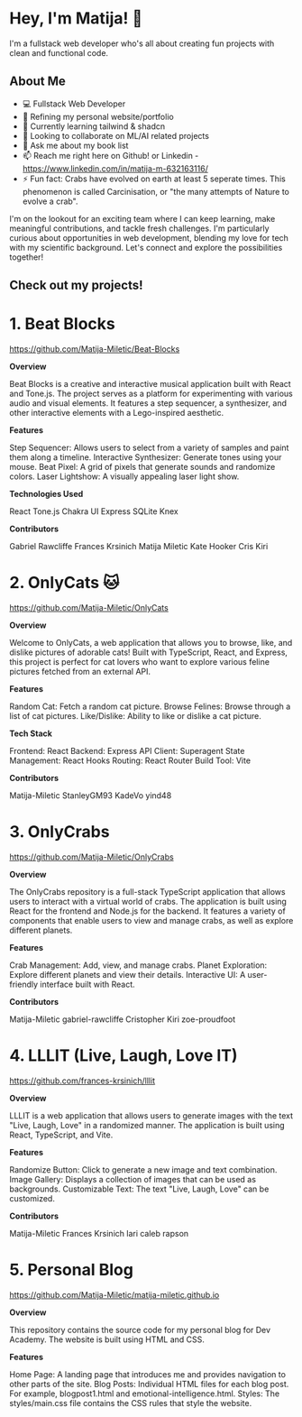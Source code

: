 # Hey, I'm Matija! 🌟  

I'm a fullstack web developer who's all about creating fun projects with clean and functional code.   


## About Me  

- 💻 Fullstack Web Developer
- 🔭 Refining my personal website/portfolio
- 🌱 Currently learning tailwind & shadcn
- 👯 Looking to collaborate on ML/AI related projects
- 💬 Ask me about my book list
- 📫 Reach me right here on Github! or Linkedin - https://www.linkedin.com/in/matija-m-632163116/
- ⚡ Fun fact: Crabs have evolved on earth at least 5 seperate times. This phenomenon is called Carcinisation, or "the many attempts of Nature to evolve a crab".

I'm on the lookout for an exciting team where I can keep learning, make meaningful contributions, and tackle fresh challenges. I'm particularly curious about opportunities in web development, blending my love for tech with my scientific background. Let's connect and explore the possibilities together!  
   

## Check out my projects!


# 1. Beat Blocks  
https://github.com/Matija-Miletic/Beat-Blocks

**Overview**

Beat Blocks is a creative and interactive musical application built with React and Tone.js. The project serves as a platform for experimenting with various audio and visual elements. It features a step sequencer, a synthesizer, and other interactive elements with a Lego-inspired aesthetic.

**Features**

Step Sequencer: Allows users to select from a variety of samples and paint them along a timeline.
Interactive Synthesizer: Generate tones using your mouse.
Beat Pixel: A grid of pixels that generate sounds and randomize colors.
Laser Lightshow: A visually appealing laser light show.

**Technologies Used**

React
Tone.js
Chakra UI
Express
SQLite
Knex

**Contributors**

Gabriel Rawcliffe
Frances Krsinich
Matija Miletic
Kate Hooker
Cris Kiri

# 2. OnlyCats 🐱  
https://github.com/Matija-Miletic/OnlyCats

**Overview**

Welcome to OnlyCats, a web application that allows you to browse, like, and dislike pictures of adorable cats! Built with TypeScript, React, and Express, this project is perfect for cat lovers who want to explore various feline pictures fetched from an external API.

**Features**

Random Cat: Fetch a random cat picture.
Browse Felines: Browse through a list of cat pictures.
Like/Dislike: Ability to like or dislike a cat picture.

**Tech Stack**

Frontend: React
Backend: Express
API Client: Superagent
State Management: React Hooks
Routing: React Router
Build Tool: Vite

**Contributors**

 Matija-Miletic
 StanleyGM93
 KadeVo
 yind48 

# 3. OnlyCrabs  
https://github.com/Matija-Miletic/OnlyCrabs

**Overview**

The OnlyCrabs repository is a full-stack TypeScript application that allows users to interact with a virtual world of crabs. The application is built using React for the frontend and Node.js for the backend. It features a variety of components that enable users to view and manage crabs, as well as explore different planets.

**Features**

Crab Management: Add, view, and manage crabs.
Planet Exploration: Explore different planets and view their details.
Interactive UI: A user-friendly interface built with React.

**Contributors**

 Matija-Miletic
 gabriel-rawcliffe
 Cristopher Kiri
 zoe-proudfoot

# 4. LLLIT (Live, Laugh, Love IT)  
https://github.com/frances-krsinich/lllit

**Overview**

LLLIT is a web application that allows users to generate images with the text "Live, Laugh, Love" in a randomized manner. The application is built using React, TypeScript, and Vite.

**Features**

Randomize Button: Click to generate a new image and text combination.
Image Gallery: Displays a collection of images that can be used as backgrounds.
Customizable Text: The text "Live, Laugh, Love" can be customized.

**Contributors**

 Matija-Miletic
 Frances Krsinich
 lari
 caleb rapson 

# 5. Personal Blog
https://github.com/Matija-Miletic/matija-miletic.github.io

**Overview**

This repository contains the source code for my personal blog for Dev Academy. The website is built using HTML and CSS.

**Features**

Home Page: A landing page that introduces me and provides navigation to other parts of the site.
Blog Posts: Individual HTML files for each blog post. For example, blogpost1.html and emotional-intelligence.html.
Styles: The styles/main.css file contains the CSS rules that style the website.
